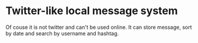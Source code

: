 # Twitter-like local message system
Of couse it is not twitter and can't be used online.
It can store message, sort by date and search by username and hashtag.
